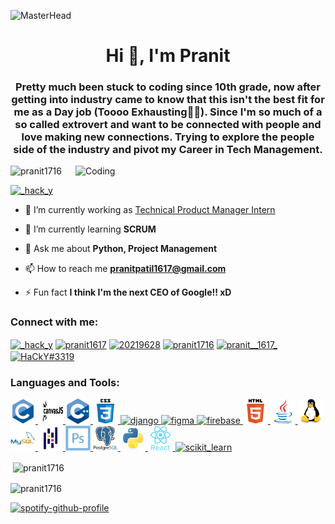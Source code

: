 ![MasterHead](https://rishavanand.github.io/static/images/greetings.gif)
<h1 align="center">Hi 👋, I'm Pranit</h1>
<h3 align="center">Pretty much been stuck to coding since 10th grade, now after getting into industry came to know that this isn't the best fit for me as a Day job (Toooo Exhausting😮‍💨). Since I'm so much of a so called extrovert and want to be connected with people and love making new connections. Trying to explore the people side of the industry and pivot my Career in Tech Management.</h3>
<img align="right" alt="Coding" width="400" src="https://uploads-ssl.webflow.com/5e45941b4b61a64f169ca157/5e956406c7d8c2078fbe3bad_ezgif.com-optimize(2).gif">

<p align="left"> <img src="https://komarev.com/ghpvc/?username=pranit1716&label=Profile%20views&color=0e75b6&style=flat" alt="pranit1716" /> </p>

<p align="left"> <a href="https://twitter.com/_hack_y" target="blank"><img src="https://img.shields.io/twitter/follow/_hack_y?logo=twitter&style=for-the-badge" alt="_hack_y" /></a> </p>

- 🔭 I’m currently working as [Technical Product Manager Intern](www.atg.world)

- 🌱 I’m currently learning **SCRUM**

- 💬 Ask me about **Python, Project Management**

- 📫 How to reach me **pranitpatil1617@gmail.com**

- ⚡ Fun fact **I think I'm the next CEO of Google!! xD**

<h3 align="left">Connect with me:</h3>
<p align="left">
<a href="https://twitter.com/_hack_y" target="blank"><img align="center" src="https://raw.githubusercontent.com/rahuldkjain/github-profile-readme-generator/master/src/images/icons/Social/twitter.svg" alt="_hack_y" height="30" width="40" /></a>
<a href="https://linkedin.com/in/pranit1617" target="blank"><img align="center" src="https://raw.githubusercontent.com/rahuldkjain/github-profile-readme-generator/master/src/images/icons/Social/linked-in-alt.svg" alt="pranit1617" height="30" width="40" /></a>
<a href="https://stackoverflow.com/users/20219628" target="blank"><img align="center" src="https://raw.githubusercontent.com/rahuldkjain/github-profile-readme-generator/master/src/images/icons/Social/stack-overflow.svg" alt="20219628" height="30" width="40" /></a>
<a href="https://fb.com/pranit1716" target="blank"><img align="center" src="https://raw.githubusercontent.com/rahuldkjain/github-profile-readme-generator/master/src/images/icons/Social/facebook.svg" alt="pranit1716" height="30" width="40" /></a>
<a href="https://instagram.com/pranit__1617_" target="blank"><img align="center" src="https://raw.githubusercontent.com/rahuldkjain/github-profile-readme-generator/master/src/images/icons/Social/instagram.svg" alt="pranit__1617_" height="30" width="40" /></a>
<a href="https://discord.gg/HaCkY#3319" target="blank"><img align="center" src="https://raw.githubusercontent.com/rahuldkjain/github-profile-readme-generator/master/src/images/icons/Social/discord.svg" alt="HaCkY#3319" height="30" width="40" /></a>
</p>

<h3 align="left">Languages and Tools:</h3>
<p align="left"> <a href="https://www.cprogramming.com/" target="_blank" rel="noreferrer"> <img src="https://raw.githubusercontent.com/devicons/devicon/master/icons/c/c-original.svg" alt="c" width="40" height="40"/> </a> <a href="https://canvasjs.com" target="_blank" rel="noreferrer"> <img src="https://raw.githubusercontent.com/Hardik0307/Hardik0307/master/assets/canvasjs-charts.svg" alt="canvasjs" width="40" height="40"/> </a> <a href="https://www.w3schools.com/cpp/" target="_blank" rel="noreferrer"> <img src="https://raw.githubusercontent.com/devicons/devicon/master/icons/cplusplus/cplusplus-original.svg" alt="cplusplus" width="40" height="40"/> </a> <a href="https://www.w3schools.com/css/" target="_blank" rel="noreferrer"> <img src="https://raw.githubusercontent.com/devicons/devicon/master/icons/css3/css3-original-wordmark.svg" alt="css3" width="40" height="40"/> </a> <a href="https://www.djangoproject.com/" target="_blank" rel="noreferrer"> <img src="https://cdn.worldvectorlogo.com/logos/django.svg" alt="django" width="40" height="40"/> </a> <a href="https://www.figma.com/" target="_blank" rel="noreferrer"> <img src="https://www.vectorlogo.zone/logos/figma/figma-icon.svg" alt="figma" width="40" height="40"/> </a> <a href="https://firebase.google.com/" target="_blank" rel="noreferrer"> <img src="https://www.vectorlogo.zone/logos/firebase/firebase-icon.svg" alt="firebase" width="40" height="40"/> </a> <a href="https://www.w3.org/html/" target="_blank" rel="noreferrer"> <img src="https://raw.githubusercontent.com/devicons/devicon/master/icons/html5/html5-original-wordmark.svg" alt="html5" width="40" height="40"/> </a> <a href="https://www.java.com" target="_blank" rel="noreferrer"> <img src="https://raw.githubusercontent.com/devicons/devicon/master/icons/java/java-original.svg" alt="java" width="40" height="40"/> </a> <a href="https://www.linux.org/" target="_blank" rel="noreferrer"> <img src="https://raw.githubusercontent.com/devicons/devicon/master/icons/linux/linux-original.svg" alt="linux" width="40" height="40"/> </a> <a href="https://www.mysql.com/" target="_blank" rel="noreferrer"> <img src="https://raw.githubusercontent.com/devicons/devicon/master/icons/mysql/mysql-original-wordmark.svg" alt="mysql" width="40" height="40"/> </a> <a href="https://pandas.pydata.org/" target="_blank" rel="noreferrer"> <img src="https://raw.githubusercontent.com/devicons/devicon/2ae2a900d2f041da66e950e4d48052658d850630/icons/pandas/pandas-original.svg" alt="pandas" width="40" height="40"/> </a> <a href="https://www.photoshop.com/en" target="_blank" rel="noreferrer"> <img src="https://raw.githubusercontent.com/devicons/devicon/master/icons/photoshop/photoshop-line.svg" alt="photoshop" width="40" height="40"/> </a> <a href="https://www.postgresql.org" target="_blank" rel="noreferrer"> <img src="https://raw.githubusercontent.com/devicons/devicon/master/icons/postgresql/postgresql-original-wordmark.svg" alt="postgresql" width="40" height="40"/> </a> <a href="https://www.python.org" target="_blank" rel="noreferrer"> <img src="https://raw.githubusercontent.com/devicons/devicon/master/icons/python/python-original.svg" alt="python" width="40" height="40"/> </a> <a href="https://reactjs.org/" target="_blank" rel="noreferrer"> <img src="https://raw.githubusercontent.com/devicons/devicon/master/icons/react/react-original-wordmark.svg" alt="react" width="40" height="40"/> </a> <a href="https://scikit-learn.org/" target="_blank" rel="noreferrer"> <img src="https://upload.wikimedia.org/wikipedia/commons/0/05/Scikit_learn_logo_small.svg" alt="scikit_learn" width="40" height="40"/> </a> </p>


<p>&nbsp;<img align="center" src="https://github-readme-stats.vercel.app/api?username=pranit1716&show_icons=true&locale=en" alt="pranit1716" /> </p>

<p><img align="center" src="https://github-readme-streak-stats.herokuapp.com/?user=pranit1716&" alt="pranit1716" /></p>

[![spotify-github-profile](https://spotify-github-profile.vercel.app/api/view?uid=pranit-1617&cover_image=true&theme=novatorem&show_offline=false&bar_color=4fb94b&bar_color_cover=true)](https://spotify-github-profile.vercel.app/api/view?uid=pranit-1617&redirect=true)
